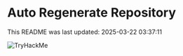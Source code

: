 # Auto Regenerate Repository

This README was last updated: 2025-03-22 03:37:11

 ![TryHackMe](https://tryhackme.com/badge/533634)